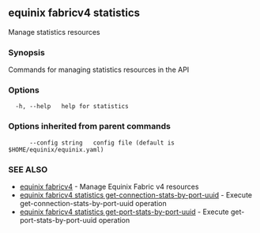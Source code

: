 ## equinix fabricv4 statistics

Manage statistics resources

### Synopsis

Commands for managing statistics resources in the API

### Options

```
  -h, --help   help for statistics
```

### Options inherited from parent commands

```
      --config string   config file (default is $HOME/equinix/equinix.yaml)
```

### SEE ALSO

* [equinix fabricv4](equinix_fabricv4.md)	 - Manage Equinix Fabric v4 resources
* [equinix fabricv4 statistics get-connection-stats-by-port-uuid](equinix_fabricv4_statistics_get-connection-stats-by-port-uuid.md)	 - Execute get-connection-stats-by-port-uuid operation
* [equinix fabricv4 statistics get-port-stats-by-port-uuid](equinix_fabricv4_statistics_get-port-stats-by-port-uuid.md)	 - Execute get-port-stats-by-port-uuid operation

